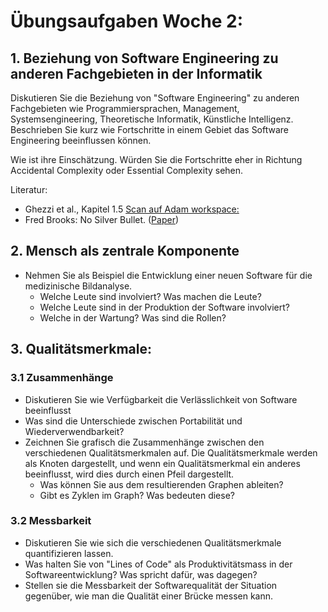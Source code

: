 # Übungsaufgaben Woche 2:

## 1. Beziehung von Software Engineering zu anderen Fachgebieten in der Informatik
Diskutieren Sie die Beziehung von "Software Engineering" zu anderen Fachgebieten wie 
Programmiersprachen, Management, Systemsengineering, Theoretische Informatik, Künstliche Intelligenz.
Beschrieben Sie kurz wie Fortschritte in einem Gebiet das Software Engineering beeinflussen können.

Wie ist ihre Einschätzung. Würden Sie die Fortschritte eher in Richtung Accidental Complexity oder Essential Complexity sehen.

Literatur: 
* Ghezzi et al., Kapitel 1.5 [Scan auf Adam workspace: ](https://adam.unibas.ch/goto_adam_fold_710087.html)
* Fred Brooks: No Silver Bullet. ([Paper](http://worrydream.com/refs/Brooks-NoSilverBullet.pdf))


## 2. Mensch als zentrale Komponente 
* Nehmen Sie als Beispiel die Entwicklung einer neuen Software für die medizinische Bildanalyse. 
    * Welche Leute sind involviert? Was machen die Leute?
    * Welche Leute sind in der Produktion der Software involviert?
    * Welche in der Wartung? Was sind die Rollen?

## 3. Qualitätsmerkmale: 

### 3.1 Zusammenhänge
* Diskutieren Sie wie Verfügbarkeit die Verlässlichkeit von Software beeinflusst
* Was sind die Unterschiede zwischen Portabilität und Wiederverwendbarkeit?
* Zeichnen Sie grafisch die Zusammenhänge zwischen den verschiedenen Qualitätsmerkmalen auf. Die Qualitätsmerkmale werden als 
Knoten dargestellt, und wenn ein Qualitätsmerkmal ein anderes beeinflusst, wird dies durch einen Pfeil dargestellt. 
    * Was können Sie aus dem resultierenden Graphen ableiten?
    * Gibt es Zyklen im Graph? Was bedeuten diese?


### 3.2 Messbarkeit

* Diskutieren Sie wie sich die verschiedenen Qualitätsmerkmale quantifizieren lassen. 
* Was halten Sie von "Lines of Code" als Produktivitätsmass in der Softwareentwicklung? Was spricht dafür, was dagegen?
* Stellen sie die Messbarkeit der Softwarequalität der Situation gegenüber, wie man die Qualität einer Brücke messen kann. 



